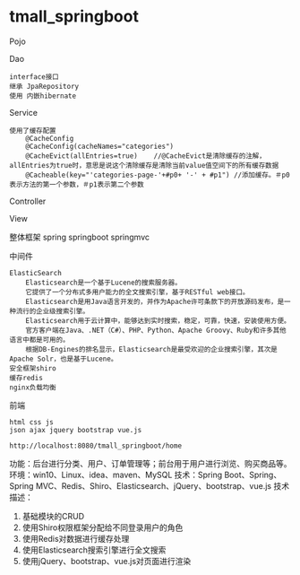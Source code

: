 # tmall_springboot

Pojo

Dao

    interface接口
    继承 JpaRepository
    使用 内嵌hibernate

Service

    使用了缓存配置
        @CacheConfig
        @CacheConfig(cacheNames="categories")
        @CacheEvict(allEntries=true)	//@CacheEvict是清除缓存的注解，allEntries为true时，意思是说这个清除缓存是清除当前value值空间下的所有缓存数据
        @Cacheable(key="'categories-page-'+#p0+ '-' + #p1") //添加缓存。＃p0表示方法的第一个参数，＃p1表示第二个参数
Controller

View

整体框架
    spring springboot springmvc

中间件

    ElasticSearch
        Elasticsearch是一个基于Lucene的搜索服务器。
        它提供了一个分布式多用户能力的全文搜索引擎，基于RESTful web接口。
        Elasticsearch是用Java语言开发的，并作为Apache许可条款下的开放源码发布，是一种流行的企业级搜索引擎。
        Elasticsearch用于云计算中，能够达到实时搜索，稳定，可靠，快速，安装使用方便。
        官方客户端在Java、.NET（C#）、PHP、Python、Apache Groovy、Ruby和许多其他语言中都是可用的。
        根据DB-Engines的排名显示，Elasticsearch是最受欢迎的企业搜索引擎，其次是Apache Solr，也是基于Lucene。
    安全框架shiro
    缓存redis
    nginx负载均衡


前端

    html css js
    json ajax jquery bootstrap vue.js

    http://localhost:8080/tmall_springboot/home

功能：后台进行分类、用户、订单管理等；前台用于用户进行浏览、购买商品等。
环境：win10、Linux、idea、maven、MySQL
技术：Spring Boot、Spring、Spring MVC、Redis、Shiro、Elasticsearch、jQuery、bootstrap、vue.js
技术描述：
1. 基础模块的CRUD
2. 使用Shiro权限框架分配给不同登录用户的角色
3. 使用Redis对数据进行缓存处理
4. 使用Elasticsearch搜索引擎进行全文搜索
5. 使用jQuery、bootstrap、vue.js对页面进行渲染

